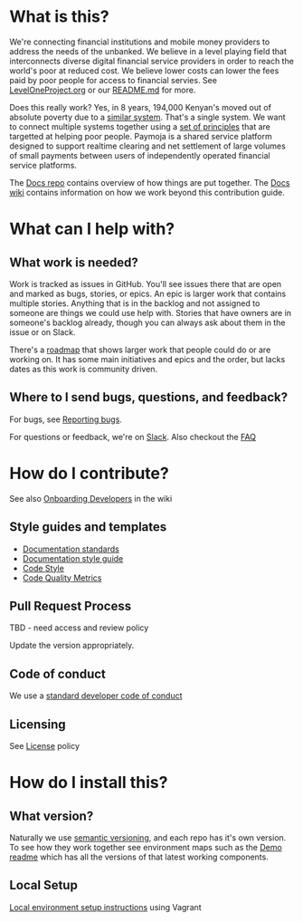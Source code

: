 # What is this?
We're connecting financial institutions and mobile money providers to address the needs of the unbanked. We believe in a level playing field that interconnects diverse digital financial service providers in order to reach the world's poor at reduced cost. We believe lower costs can lower the fees paid by poor people for access to financial servies. See [LevelOneProject.org](leveloneproject.org) or our [README.md](https://github.com/LevelOneProject/Docs/blob/master/README.md) for more.

Does this really work? Yes, in 8 years, 194,000 Kenyan's moved out of absolute poverty due to a [similar system](http://news.mit.edu/2016/mobile-money-kenyans-out-poverty-1208). That's a single system. We want to connect multiple systems together using a [set of principles](https://leveloneproject.org/wp-content/uploads/2016/03/L1P_Level-One-Principles-and-Perspective.pdf) that are targetted at helping poor people. Paymoja is a shared service platform designed to support realtime clearing and net settlement of large volumes of small payments between users of independently operated financial service platforms.

The [Docs repo](https://github.com/LevelOneProject/Docs) contains overview of how things are put together. The [Docs wiki](https://github.com/LevelOneProject/Docs/wiki) contains information on how we work beyond this contribution guide. 

# What can I help with?

## What work is needed?
Work is tracked as issues in GitHub. You'll see issues there that are open and marked as bugs, stories, or epics. An epic is larger work that contains multiple stories. Anything that is in the backlog and not assigned to someone are things we could use help with. Stories that have owners are in someone's backlog already, though you can always ask about them in the issue or on Slack. 

There's a [roadmap](https://github.com/LevelOneProject/Docs/wiki/Roadmap) that shows larger work that people could do or are working on. It has some main initiatives and epics and the order, but lacks dates as this work is community driven.

## Where to I send bugs, questions, and feedback?
For bugs, see [Reporting bugs](https://github.com/LevelOneProject/Docs/wiki/Reporting-Bugs). 

For questions or feedback, we're on [Slack](leveloneproject.slack.com). Also checkout the [FAQ](https://github.com/LevelOneProject/Docs/wiki/FAQ)

# How do I contribute?
See also [Onboarding Developers](https://github.com/LevelOneProject/Docs/wiki/Onboarding-Developers) in the wiki


## Style guides and templates
- [Documentation standards](https://github.com/LevelOneProject/Docs/wiki/L1P-Documentation-and-Template-Standards)
- [Documentation style guide](https://github.com/LevelOneProject/Docs/wiki/Documentation-Style-Guide)
- [Code Style](https://github.com/LevelOneProject/Docs/wiki/Code-Style)
- [Code Quality Metrics](https://github.com/LevelOneProject/Docs/wiki/Code-Quality-Metrics)

## Pull Request Process

TBD  - need access and review policy 

Update the version appropriately. 

## Code of conduct
We use a [standard developer code of conduct](http://contributor-covenant.org/version/1/4/code_of_conduct.md)

## Licensing
See [License](https://github.com/LevelOneProject/Docs/wiki/License) policy

# How do I install this?

## What version?
Naturally we use [semantic versioning](http://semver.org/), and each repo has it's own version. To see how they work together see environment maps such as the [Demo readme](https://github.com/LevelOneProject/Docs/blob/master/AWS/Infrastructure/Customer-Demo-Env/README.md) which has all the versions of that latest working components.

## Local Setup
[Local environment setup instructions](https://github.com/LevelOneProject/interop-devops/blob/master/README.md) using Vagrant
